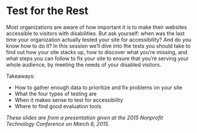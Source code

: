 Test for the Rest
=================

Most organizations are aware of how important it is to make their websites accessible to visitors with disabilities. But ask yourself: when was the last time your organization actually tested your site for accessibility? And do you know how to do it? In this session we’ll dive into the tests you should take to find out how your site stacks up, how to discover what you’re missing, and what steps you can follow to fix your site to ensure that you’re serving your whole audience, by meeting the needs of your disabled visitors.

Takeaways:
* How to gather enough data to prioritize and fix problems on your site
* What the four types of testing are
* When it makes sense to test for accessibility
* Where to find good evaluation tools

_These slides are from a presentation given at the 2015 Nonprofit Technology Conference on March 6, 2015._
